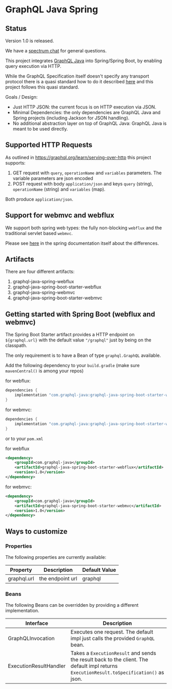 # GraphQL Java Spring

## Status

Version 1.0 is released.

We have a [spectrum chat](https://spectrum.chat/graphql-java) for general questions.


This project integrates [GraphQL Java](https://github.com/graphql-java/graphql-java) into Spring/Spring Boot, by enabling query execution via HTTP.

While the GraphQL Specification itself doesn't specify any transport protocol there is a quasi standard how to do it described 
[here](https://graphql.org/learn/serving-over-http/) and this project follows this quasi standard.

Goals / Design:

- Just HTTP JSON: the current focus is on HTTP execution via JSON.
- Minimal Dependencies: the only dependencies are GraphQL Java and Spring projects (including Jackson for JSON handling).
- No additional abstraction layer on top of GraphQL Java: GraphQL Java is meant to be used directly. 


## Supported HTTP Requests

As outlined in https://graphql.org/learn/serving-over-http this project supports:

1. GET request with `query`, `operationName` and `variables` parameters. The variable parameters are json encoded
2. POST request with body `application/json` and keys `query` (string), `operationName` (string) and `variables` (map).

Both produce `application/json`.

## Support for webmvc and webflux

We support both spring web types: the fully non-blocking `webflux` and the traditional servlet based `webmvc`.

Please see [here](https://docs.spring.io/spring/docs/current/spring-framework-reference/web-reactive.html#webflux-framework-choice) in 
the spring documentation itself about the differences.



## Artifacts

There are four different artifacts:

1. graphql-java-spring-webflux 
2. graphql-java-spring-boot-starter-webflux
3. graphql-java-spring-webmvc
4. graphql-java-spring-boot-starter-webmvc 



## Getting started with Spring Boot (webflux and webmvc)

The Spring Boot Starter artifact provides a HTTP endpoint on `${graphql.url}` with the default value `"/graphql"` just by being on the classpath.

The only requirement is to have a Bean of type `graphql.GraphQL` available.

Add the following dependency to your `build.gradle` (make sure `mavenCentral()` is among your repos)

for webflux:
```groovy
dependencies {
    implementation "com.graphql-java:graphql-java-spring-boot-starter-webflux:1.0"
}
```

for webmvc:
```groovy
dependencies {
    implementation "com.graphql-java:graphql-java-spring-boot-starter-webmvc:1.0"
}
```

or to your `pom.xml`

for webflux
```xml
<dependency>
    <groupId>com.graphql-java</groupId>
    <artifactId>graphql-java-spring-boot-starter-webflux</artifactId>
    <version>1.0</version>
</dependency>

```

for webmvc:
```xml
<dependency>
    <groupId>com.graphql-java</groupId>
    <artifactId>graphql-java-spring-boot-starter-webmvc</artifactId>
    <version>1.0</version>
</dependency>

```

## Ways to customize   


### Properties

The following properties are currently available:

| Property | Description | Default Value |
| --- | --- | --- |
| graphql.url | the endpoint url | graphql |


### Beans

The following Beans can be overridden by providing a different implementation. 

| Interface | Description | 
| --- | --- | 
| GraphQLInvocation | Executes one request. The default impl just calls the provided `GraphQL` bean.|
| ExecutionResultHandler | Takes a `ExecutionResult` and sends the result back to the client. The default impl returns `ExecutionResult.toSpecification()` as json. |





